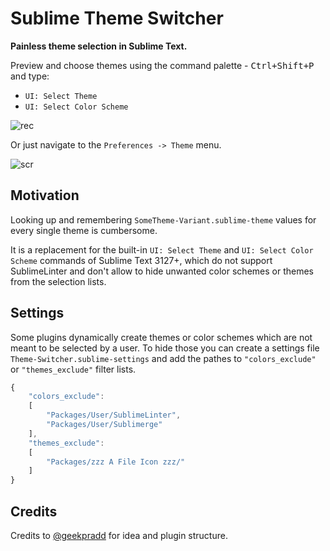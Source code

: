 # Sublime Theme Switcher

**Painless theme selection in Sublime Text.**

Preview and choose themes using the command palette - <kbd>Ctrl+Shift+P</kbd> and type:
- `UI: Select Theme`
- `UI: Select Color Scheme`

![rec](https://cloud.githubusercontent.com/assets/11352152/22135694/de217a9e-de9d-11e6-8d7a-551f9b460c4f.gif)


Or just navigate to the `Preferences -> Theme`  menu.

![scr](https://cloud.githubusercontent.com/assets/11352152/14230693/b6e33c28-f92f-11e5-8d6c-b2e32054f804.png)

## Motivation

Looking up and remembering `SomeTheme-Variant.sublime-theme` values for every single theme is cumbersome. 

It is a replacement for the built-in `UI: Select Theme` and `UI: Select Color Scheme` commands of Sublime Text 3127+, which do not support SublimeLinter and don't allow to hide unwanted color schemes or themes from the selection lists.


## Settings

Some plugins dynamically create themes or color schemes which are not meant to
be selected by a user. To hide those you can create a settings file
`Theme-Switcher.sublime-settings` and add the pathes to `"colors_exclude"` or
`"themes_exclude"` filter lists.

```js
{
	"colors_exclude":
	[
		"Packages/User/SublimeLinter",
		"Packages/User/Sublimerge"
	],
	"themes_exclude":
	[
		"Packages/zzz A File Icon zzz/"
	]
}
```

## Credits

Credits to [@geekpradd](https://github.com/geekpradd) for idea and plugin structure.

